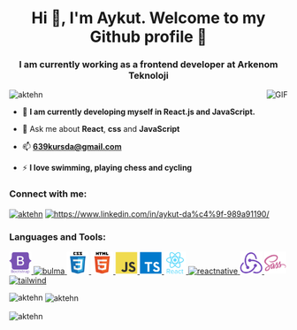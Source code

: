 <h1 align="center">Hi 👋, I'm Aykut. Welcome to my Github profile 👋</h1>
<h3 align="center">I am currently working as a frontend developer at Arkenom Teknoloji</h3>


<img align="right" alt="GIF" src="https://www.iakademi.com/wp-content/uploads/2020/10/php-web-design.gif" /> 



<p align="left"> <img src="https://komarev.com/ghpvc/?username=aktehn&label=Profile%20views&color=0e75b6&style=flat" alt="aktehn" /> </p>


- 🌱 **I am currently developing myself in React.js and JavaScript.**

- 💬 Ask me about **React**,  **css**  and **JavaScript** 

- 📫 **639kursda@gmail.com**

- ⚡ **I love swimming, playing chess and cycling**

<h3 align="left">Connect with me:</h3>
<p align="left">
<a href="https://twitter.com/aktehn" target="blank"><img align="center" src="https://raw.githubusercontent.com/rahuldkjain/github-profile-readme-generator/master/src/images/icons/Social/twitter.svg" alt="aktehn" height="30" width="40" /></a>
<a href="https://www.linkedin.com/in/aykut-da%c4%9f-989a91190/" target="blank"><img align="center" src="https://raw.githubusercontent.com/rahuldkjain/github-profile-readme-generator/master/src/images/icons/Social/linked-in-alt.svg" alt="https://www.linkedin.com/in/aykut-da%c4%9f-989a91190/" height="30" width="40" /></a>
</p>

<h3 align="left">Languages and Tools:</h3>
<p align="left"> <a href="https://getbootstrap.com" target="_blank" rel="noreferrer"> <img src="https://raw.githubusercontent.com/devicons/devicon/master/icons/bootstrap/bootstrap-plain-wordmark.svg" alt="bootstrap" width="40" height="40"/> </a> <a href="https://bulma.io/" target="_blank" rel="noreferrer"> <img src="https://raw.githubusercontent.com/gilbarbara/logos/804dc257b59e144eaca5bc6ffd16949752c6f789/logos/bulma.svg" alt="bulma" width="40" height="40"/> </a> <a href="https://www.w3schools.com/css/" target="_blank" rel="noreferrer"> <img src="https://raw.githubusercontent.com/devicons/devicon/master/icons/css3/css3-original-wordmark.svg" alt="css3" width="40" height="40"/> </a> <a href="https://www.w3.org/html/" target="_blank" rel="noreferrer"> <img src="https://raw.githubusercontent.com/devicons/devicon/master/icons/html5/html5-original-wordmark.svg" alt="html5" width="40" height="40"/> </a> <a href="https://developer.mozilla.org/en-US/docs/Web/JavaScript" target="_blank" rel="noreferrer"> <img src="https://raw.githubusercontent.com/devicons/devicon/master/icons/javascript/javascript-original.svg" alt="javascript" width="40" height="40"/> </a>
<a href="https://developer.mozilla.org/en-US/docs/Web/TypeScript" target="_blank" rel="noreferrer"> <img src="https://raw.githubusercontent.com/devicons/devicon/master/icons/TypeScript/TypeScript-original.svg" alt="TypeScript" width="40" height="40"/> </a><a href="https://reactjs.org/" target="_blank" rel="noreferrer"> <img src="https://raw.githubusercontent.com/devicons/devicon/master/icons/react/react-original-wordmark.svg" alt="react" width="40" height="40"/> </a> <a href="https://reactnative.dev/" target="_blank" rel="noreferrer"> <img src="https://reactnative.dev/img/header_logo.svg" alt="reactnative" width="40" height="40"/> </a> <a href="https://redux.js.org" target="_blank" rel="noreferrer"> <img src="https://raw.githubusercontent.com/devicons/devicon/master/icons/redux/redux-original.svg" alt="redux" width="40" height="40"/> </a> <a href="https://sass-lang.com" target="_blank" rel="noreferrer"> <img src="https://raw.githubusercontent.com/devicons/devicon/master/icons/sass/sass-original.svg" alt="sass" width="40" height="40"/> </a> <a href="https://tailwindcss.com/" target="_blank" rel="noreferrer"> <img src="https://www.vectorlogo.zone/logos/tailwindcss/tailwindcss-icon.svg" alt="tailwind" width="40" height="40"/> </a> </p>

<p><img align="left" src="https://github-readme-stats.vercel.app/api/top-langs?username=aktehn&show_icons=true&locale=en&layout=compact" alt="aktehn" /></p>

<p>&nbsp;<img align="center" src="https://github-readme-stats.vercel.app/api?username=aktehn&show_icons=true&locale=en" alt="aktehn" /></p>

<p><img align="center" src="https://github-readme-streak-stats.herokuapp.com/?user=aktehn&" alt="aktehn" /></p>
